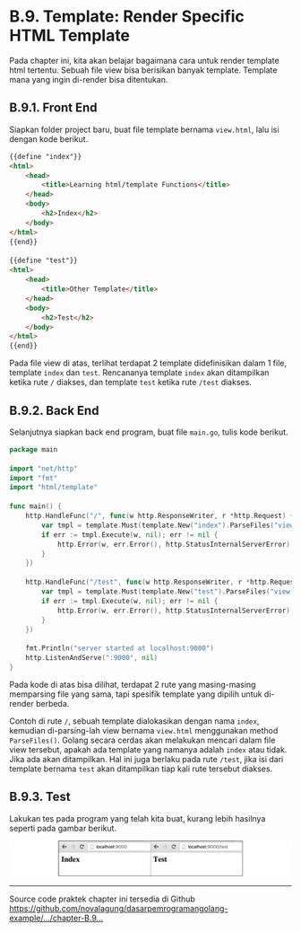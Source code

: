 # B.9. Template: Render Specific HTML Template

Pada chapter ini, kita akan belajar bagaimana cara untuk render template html tertentu. Sebuah file view bisa berisikan banyak template. Template mana yang ingin di-render bisa ditentukan.

## B.9.1. Front End

Siapkan folder project baru, buat file template bernama `view.html`, lalu isi dengan kode berikut.

```html
{{define "index"}}
<html>
	<head>
		<title>Learning html/template Functions</title>
	</head>
	<body>
		<h2>Index</h2>
	</body>
</html>
{{end}}

{{define "test"}}
<html>
	<head>
		<title>Other Template</title>
	</head>
	<body>
		<h2>Test</h2>
	</body>
</html>
{{end}}
```

Pada file view di atas, terlihat terdapat 2 template didefinisikan dalam 1 file, template `index` dan `test`. Rencananya template `index` akan ditampilkan ketika rute `/` diakses, dan template `test` ketika rute `/test` diakses.

## B.9.2. Back End

Selanjutnya siapkan back end program, buat file `main.go`, tulis kode berikut.

```go
package main

import "net/http"
import "fmt"
import "html/template"

func main() {
	http.HandleFunc("/", func(w http.ResponseWriter, r *http.Request) {
		var tmpl = template.Must(template.New("index").ParseFiles("view.html"))
		if err := tmpl.Execute(w, nil); err != nil {
			http.Error(w, err.Error(), http.StatusInternalServerError)
		}
	})

	http.HandleFunc("/test", func(w http.ResponseWriter, r *http.Request) {
		var tmpl = template.Must(template.New("test").ParseFiles("view.html"))
		if err := tmpl.Execute(w, nil); err != nil {
			http.Error(w, err.Error(), http.StatusInternalServerError)
		}
	})
	
	fmt.Println("server started at localhost:9000")
	http.ListenAndServe(":9000", nil)
}
```

Pada kode di atas bisa dilihat, terdapat 2 rute yang masing-masing memparsing file yang sama, tapi spesifik template yang dipilih untuk di-render berbeda.

Contoh di rute `/`, sebuah template dialokasikan dengan nama `index`, kemudian di-parsing-lah view bernama `view.html` menggunakan method `ParseFiles()`. Golang secara cerdas akan melakukan mencari dalam file view tersebut, apakah ada template yang namanya adalah `index` atau tidak. Jika ada akan ditampilkan. Hal ini juga berlaku pada rute `/test`, jika isi dari template bernama `test` akan ditampilkan tiap kali rute tersebut diakses.

## B.9.3. Test

Lakukan tes pada program yang telah kita buat, kurang lebih hasilnya seperti pada gambar berikut.

![Rute `/` dan `/test`](images/B_render_specific_html_template_1_preview.png)

---

<div class="source-code-link">
    <div class="source-code-link-message">Source code praktek chapter ini tersedia di Github</div>
    <a href="https://github.com/novalagung/dasarpemrogramangolang-example/tree/master/chapter-B.9-render-specific-html-template">https://github.com/novalagung/dasarpemrogramangolang-example/.../chapter-B.9...</a>
</div>
